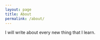 ```yaml
---
layout: page
title: About
permalink: /about/
---
```


I will write about every new thing that I learn.

